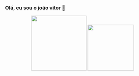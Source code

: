 ###   Olá, eu sou o joão vitor 👋


<div align = "center">
   <a href="https://github.com/joaovitor001">
     <img height = "180em" src = "https://github-readme-stats.vercel.app/api?username=joaovitor001&show_icons=true&theme=dracula&include_all_commits=true&count_private=true" />
      <img height = "150em" src = "https://github-readme-stats.vercel.app/api/top-langs/?username=joaovitor001&layout=compact&langs_count=168theme=dracula"/>
      </div>
      
